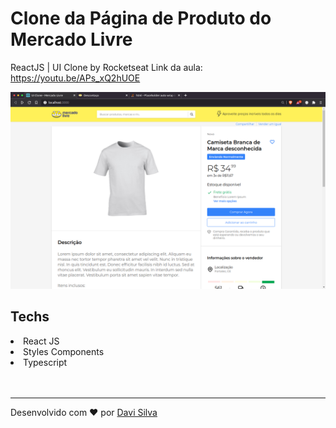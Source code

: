 # Clone da Página de Produto do Mercado Livre

ReactJS | UI Clone by Rocketseat
Link da aula: https://youtu.be/APs_xQ2hUOE

!['screenshot'](src/assets/screenshot.png)

## Techs

<li>React JS</li>
<li>Styles Components</li>
<li>Typescript</li>

<br/>
<br/>
<hr/>
Desenvolvido com &hearts; por <a href="https://github.com/davi1985" target="_blank">Davi Silva</a>
